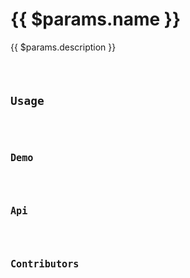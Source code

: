<script setup>
import Meta from '../../src/components/meta.vue'
import Api from '../../src/components/api.vue'
import Demo from '../../src/components/demo.vue'
import Contributors from '../../src/components/contributors.vue'
import Code from '../../src/components/code.vue'
</script>

# {{ $params.name }}

<Meta :last-modified="$params.lastModified" :category="$params.category" />

{{ $params.description }}

<Code :code="$params.example" lang="typescript" />

## Usage

<Code :code="$params.usage" lang="typescript" />

## Demo

<Demo :hook="$params.name" />

## Api

<Api :apiParameters="$params.apiParameters" />

## Contributors

<Contributors :hook="$params.name" />
